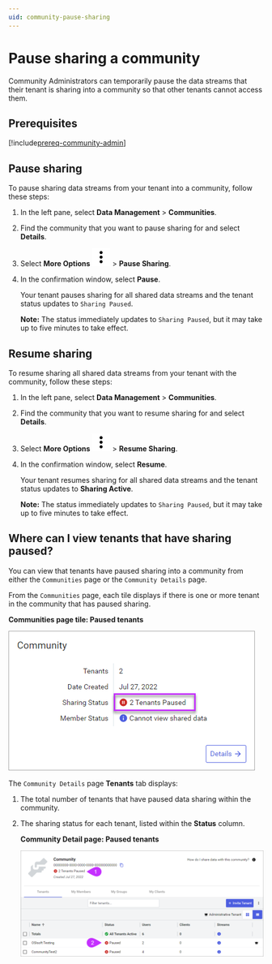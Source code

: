 ```yaml
---
uid: community-pause-sharing
---
```


# Pause sharing a community

Community Administrators can temporarily pause the data streams that their tenant is sharing into a community so that other tenants cannot access them.

## Prerequisites

[!include[prereq-community-admin](includes/prereq-community-admin.md)]

## Pause sharing

To pause sharing data streams from your tenant into a community, follow these steps:

1. In the left pane, select **Data Management** > **Communities**.

1. Find the community that you want to pause sharing for and select **Details**.

1. Select **More Options** ![More Options](../_icons/default/dots-vertical.svg) > **Pause Sharing**.

1. In the confirmation window, select **Pause**.

	Your tenant pauses sharing for all shared data streams and the tenant status updates to `Sharing Paused`.

	**Note:** The status immediately updates to `Sharing Paused`, but it may take up to five minutes to take effect.

## Resume sharing

To resume sharing all shared data streams from your tenant with the community, follow these steps:

1. In the left pane, select **Data Management** > **Communities**.

1. Find the community that you want to resume sharing for and select **Details**.

1. Select **More Options** ![More Options](../_icons/default/dots-vertical.svg) > **Resume Sharing**.

1. In the confirmation window, select **Resume**.

	Your tenant resumes sharing for all shared data streams and the tenant status updates to **Sharing Active**.

	**Note:** The status immediately updates to `Sharing Paused`, but it may take up to five minutes to take effect.

## Where can I view tenants that have sharing paused?

You can view that tenants have paused sharing into a community from either the `Communities` page or the `Community Details` page.

From the `Communities` page, each tile displays if there is one or more tenant in the community that has paused sharing.

**Communities page tile: Paused tenants**

![paused tenants](images/pause-tile.png)

The `Community Details` page **Tenants** tab displays:

1. The total number of tenants that have paused data sharing within the community.

1. The sharing status for each tenant, listed within the **Status** column.

	**Community Detail page: Paused tenants**

	![paused tenants](images/community-details-pause.png)